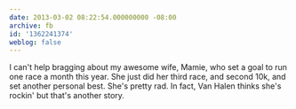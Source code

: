 ```yaml
---
date: 2013-03-02 08:22:54.000000000 -08:00
archive: fb
id: '1362241374'
weblog: false
---
```


I can't help bragging about my awesome wife, Mamie, who set a goal to run one race a month this year. She just did her third race, and second 10k, and set another personal best. She's pretty rad. In fact, Van Halen thinks she's rockin' but that's another story.
